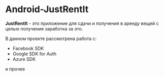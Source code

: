 # Android-JustRentIt

**JustRentIt** - это приложение для сдачи и получения в аренду вещей с целью получения заработка за это.

В данном проекте рассмотрена работа c:

- Facebook SDK
- Google SDK for Auth
- Azure SDK

и прочее
